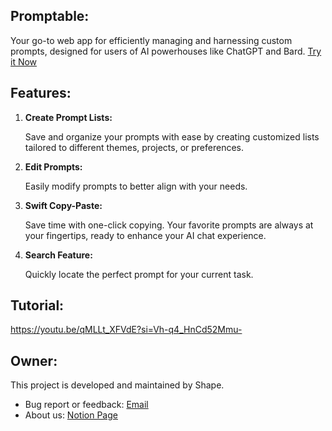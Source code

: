 ## Promptable:

Your go-to web app for efficiently managing and harnessing custom prompts, designed for users of AI powerhouses like ChatGPT and Bard.
[Try it Now](https://prompt-able.vercel.app/)

## Features:

1. **Create Prompt Lists:**

   Save and organize your prompts with ease by creating customized lists tailored to different themes, projects, or preferences.

2. **Edit Prompts:**

   Easily modify prompts to better align with your needs.

3. **Swift Copy-Paste:**

   Save time with one-click copying. Your favorite prompts are always at your fingertips, ready to enhance your AI chat experience.

4. **Search Feature:**

   Quickly locate the perfect prompt for your current task.

## Tutorial:

https://youtu.be/qMLLt_XFVdE?si=Vh-q4_HnCd52Mmu-

## Owner:

This project is developed and maintained by Shape.

- Bug report or feedback: [Email](mailto:shapeapp.23@gmail.com)
- About us: [Notion Page](https://ablaze-empress-f41.notion.site/Shape-bd828c0f62bf4b7d84e79a0cab20cd35?pvs=4)
